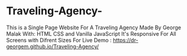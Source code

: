 # Traveling-Agency-
This is a Single Page Website For A Traveling Agency
Made By George Malak 
With: HTML CSS and Vanilla JavaScript 
It's Responsive For All Screens with Difrent Sizes
For Live Demo : https://dr-georgem.github.io/Traveling-Agency/
